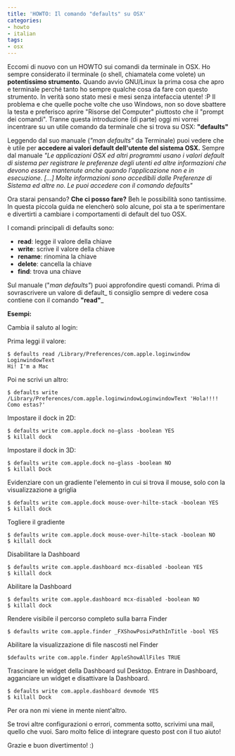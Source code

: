 ```yaml
---
title: 'HOWTO: Il comando "defaults" su OSX'
categories:
- howto
- italian
tags:
- osx
---
```

Eccomi di nuovo con un HOWTO sui comandi da terminale in OSX. Ho sempre
considerato il terminale (o shell, chiamatela come volete) un **potentissimo
strumento.** Quando avvio GNU/Linux la prima cosa che apro e terminale perché
tanto ho sempre qualche cosa da fare con questo strumento. In verità sono
stato mesi e mesi senza intefaccia utente! :P Il problema e che quelle poche
volte che uso Windows, non so dove sbattere la testa e preferisco aprire
"Risorse del Computer" piuttosto che il "prompt dei comandi". Tranne questa
introduzione (di parte) oggi mi vorrei incentrare su un utile comando da
terminale che si trova su OSX: **"defaults"**

Leggendo dal suo manuale (_"man defaults"_ da Terminale) puoi vedere che è
utile per **accedere ai valori default dell'utente del sistema OSX.** Sempre
dal manuale _"Le applicazioni OSX ed altri programmi usano i valori default di
sistema per registrare le preferenze degli utenti ed altre informazioni che
devono essere mantenute anche quando l'applicazione non e in esecuzione. [...]
Molte informazioni sono accedibili dalle Preferenze di Sistema ed altre no. Le
puoi accedere con il comando defaults"_

Ora starai pensando? **Che ci posso fare?** Beh le possibilità sono
tantissime. In questa piccola guida ne elencherò solo alcune, poi sta a te
sperimentare e divertirti a cambiare i comportamenti di default del tuo OSX.

I comandi principali di defaults sono:

  * **read**: legge il valore della chiave
  * **write**: scrive il valore della chiave
  * **rename**: rinomina la chiave
  * **delete**: cancella la chiave
  * **find**: trova una chiave
  

Sul manuale ("_man defaults"_) puoi approfondire questi comandi. Prima di
sovrascrivere un valore di default_ ti consiglio sempre di vedere cosa
contiene con il comando **"read"**_

**Esempi:**

Cambia il saluto al login:

Prima leggi il valore:

```
$ defaults read /Library/Preferences/com.apple.loginwindow LoginwindowText  
Hi! I'm a Mac
```

Poi ne scrivi un altro:

```
$ defaults write /Library/Preferences/com.apple.loginwindowLoginwindowText 'Hola!!!! Como estas?'
```

Impostare il dock in 2D:

```
$ defaults write com.apple.dock no-glass -boolean YES  
$ killall dock
```

Impostare il dock in 3D:

```
$ defaults write com.apple.dock no-glass -boolean NO  
$ killall Dock
```

Evidenziare con un gradiente l'elemento in cui si trova il mouse, solo con la
visualizzazione a griglia

```    
$ defaults write com.apple.dock mouse-over-hilte-stack -boolean YES  
$ killall dock
```

Togliere il gradiente

```    
$ defaults write com.apple.dock mouse-over-hilte-stack -boolean NO  
$ killall dock
```

Disabilitare la Dashboard

```
$ defaults write com.apple.dashboard mcx-disabled -boolean YES  
$ killall dock
```

Abilitare la Dashboard

```
$ defaults write com.apple.dashboard mcx-disabled -boolean NO  
$ killall dock
```

Rendere visibile il percorso completo sulla barra Finder

``` 
$ defaults write com.apple.finder _FXShowPosixPathInTitle -bool YES
```

Abilitare la visualizzazione di file nascosti nel Finder

```
$defaults write com.apple.finder AppleShowAllFiles TRUE
```

Trascinare le widget della Dashboard sul Desktop. Entrare in Dashboard,
agganciare un widget e disattivare la Dashboard.

```
$ defaults write com.apple.dashboard devmode YES  
$ killall Dock
```

Per ora non mi viene in mente nient'altro.  
  
Se trovi altre configurazioni o errori, commenta sotto, scrivimi una mail,
quello che vuoi. Saro molto felice di integrare questo post con il tuo aiuto!  
  
Grazie e buon divertimento! :)
